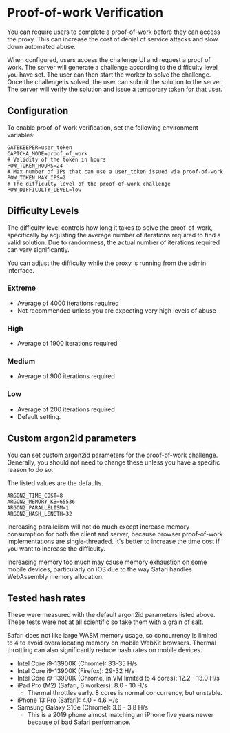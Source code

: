 # Proof-of-work Verification

You can require users to complete a proof-of-work before they can access the
proxy. This can increase the cost of denial of service attacks and slow down
automated abuse.

When configured, users access the challenge UI and request a proof of work. The
server will generate a challenge according to the difficulty level you have set.
The user can then start the worker to solve the challenge. Once the challenge is
solved, the user can submit the solution to the server. The server will verify
the solution and issue a temporary token for that user.

## Configuration

To enable proof-of-work verification, set the following environment variables:

```
GATEKEEPER=user_token
CAPTCHA_MODE=proof_of_work
# Validity of the token in hours
POW_TOKEN_HOURS=24
# Max number of IPs that can use a user_token issued via proof-of-work
POW_TOKEN_MAX_IPS=2
# The difficulty level of the proof-of-work challenge
POW_DIFFICULTY_LEVEL=low
```

## Difficulty Levels

The difficulty level controls how long it takes to solve the proof-of-work,
specifically by adjusting the average number of iterations required to find a
valid solution. Due to randomness, the actual number of iterations required can
vary significantly.

You can adjust the difficulty while the proxy is running from the admin interface.

### Extreme

- Average of 4000 iterations required
- Not recommended unless you are expecting very high levels of abuse

### High

- Average of 1900 iterations required

### Medium

- Average of 900 iterations required

### Low

- Average of 200 iterations required
- Default setting.

## Custom argon2id parameters

You can set custom argon2id parameters for the proof-of-work challenge.
Generally, you should not need to change these unless you have a specific
reason to do so.

The listed values are the defaults.

```
ARGON2_TIME_COST=8
ARGON2_MEMORY_KB=65536
ARGON2_PARALLELISM=1
ARGON2_HASH_LENGTH=32
```

Increasing parallelism will not do much except increase memory consumption for
both the client and server, because browser proof-of-work implementations are
single-threaded. It's better to increase the time cost if you want to increase
the difficulty.

Increasing memory too much may cause memory exhaustion on some mobile devices,
particularly on iOS due to the way Safari handles WebAssembly memory allocation.

## Tested hash rates

These were measured with the default argon2id parameters listed above. These
tests were not at all scientific so take them with a grain of salt.

Safari does not like large WASM memory usage, so concurrency is limited to 4 to
avoid overallocating memory on mobile WebKit browsers. Thermal throttling can
also significantly reduce hash rates on mobile devices.

- Intel Core i9-13900K (Chrome): 33-35 H/s
- Intel Core i9-13900K (Firefox): 29-32 H/s
- Intel Core i9-13900K (Chrome, in VM limited to 4 cores): 12.2 - 13.0 H/s
- iPad Pro (M2) (Safari, 6 workers): 8.0 - 10 H/s
  - Thermal throttles early. 8 cores is normal concurrency, but unstable.
- iPhone 13 Pro (Safari): 4.0 - 4.6 H/s
- Samsung Galaxy S10e (Chrome): 3.6 - 3.8 H/s
  - This is a 2019 phone almost matching an iPhone five years newer because of
    bad Safari performance.
